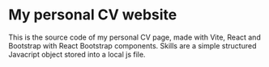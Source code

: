 # My personal CV website

This is the source code of my personal CV page, made with Vite, React and Bootstrap with React Bootstrap components.
Skills are a simple structured Javacript object stored into a local js file.

